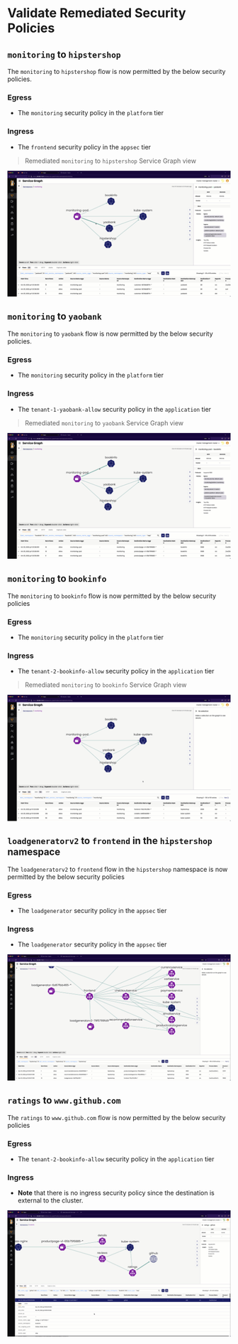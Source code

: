 # Validate Remediated Security Policies

## `monitoring` to `hipstershop`

The `monitoring` to `hipstershop` flow is now permitted by the below security policies.

### Egress

- The `monitoring` security policy in the `platform` tier

### Ingress

- The `frontend` security policy in the `appsec` tier

> Remediated `monitoring` to `hipstershop` Service Graph view

![sg-monitoring-hipstershop-gif](images/sg-monitoring-hipstershop.gif)

## `monitoring` to `yaobank`

The `monitoring` to `yaobank` flow is now permitted by the below security policies.

### Egress

- The `monitoring` security policy in the `platform` tier

### Ingress

- The `tenant-1-yaobank-allow` security policy in the `application` tier

> Remediated `monitoring` to `yaobank` Service Graph view

![sg-monitoring-yaobank-gif](images/sg-monitoring-yaobank.gif)

## `monitoring` to `bookinfo`

The `monitoring` to `bookinfo` flow is now permitted by the below security policies

### Egress

- The `monitoring` security policy in the `platform` tier

### Ingress

- The `tenant-2-bookinfo-allow` security policy in the `application` tier

> Remediated `monitoring` to `bookinfo` Service Graph view

![sg-monitor-bookinfo-gif](images/sg-monitor-bookinfo.gif)


## `loadgeneratorv2` to `frontend` in the `hipstershop` namespace

The `loadgeneratorv2` to `frontend` flow in the `hipstershop` namespace is now permitted by the below security policies

### Egress

- The `loadgenerator` security policy in the `appsec` tier

### Ingress

- The `loadgenerator` security policy in the `appsec` tier


![sg-loadgeneratorv2-frontened-gif](images/loadgeneratorv2-frontend.gif)

## `ratings` to `www.github.com`

The `ratings` to `www.github.com` flow is now permitted by the below security policies

### Egress

- The `tenant-2-bookinfo-allow` security policy in the `application` tier

### Ingress

- **Note** that there is no ingress security policy since the destination is external to the cluster. 


![sg-ratings-github-gif](images/ratings-github.gif)